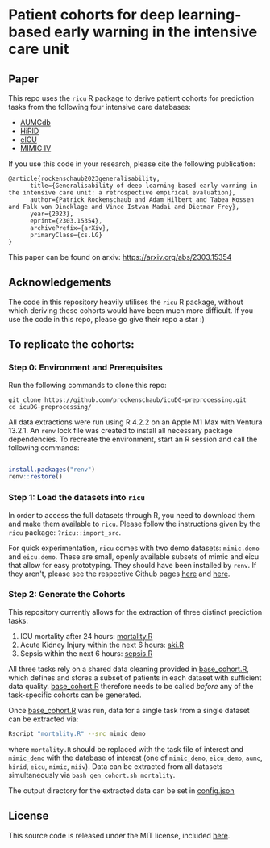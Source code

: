 # Patient cohorts for deep learning-based early warning in the intensive care unit

## Paper

This repo uses the `ricu` R package to derive patient cohorts for prediction tasks from the following four intensive care databases: 

* [AUMCdb](https://github.com/AmsterdamUMC/AmsterdamUMCdb)
* [HiRID](https://hirid.intensivecare.ai/)
* [eICU](https://eicu-crd.mit.edu/)
* [MIMIC IV](https://mimic.mit.edu/)


If you use this code in your research, please cite the following publication:

```
@article{rockenschaub2023generalisability,
      title={Generalisability of deep learning-based early warning in the intensive care unit: a retrospective empirical evaluation}, 
      author={Patrick Rockenschaub and Adam Hilbert and Tabea Kossen and Falk von Dincklage and Vince Istvan Madai and Dietmar Frey},
      year={2023},
      eprint={2303.15354},
      archivePrefix={arXiv},
      primaryClass={cs.LG}
}

```

This paper can be found on arxiv: https://arxiv.org/abs/2303.15354


## Acknowledgements

The code in this repository heavily utilises the `ricu` R package, without which deriving these cohorts would have been much more difficult. If you use the code in this repo, please go give their repo a star :)


## To replicate the cohorts:

### Step 0: Environment and Prerequisites

Run the following commands to clone this repo:

```
git clone https://github.com/prockenschaub/icuDG-preprocessing.git
cd icuDG-preprocessing/
```

All data extractions were run using R 4.2.2 on an Apple M1 Max with Ventura 13.2.1. An `renv` lock file was created to install all necessary package dependencies. To recreate the environment, start an R session and call the following commands: 

```r

install.packages("renv")
renv::restore()

```

### Step 1: Load the datasets into `ricu`

In order to access the full datasets through R, you need to download them and make them available to `ricu`. Please follow the instructions given by the `ricu` package: `?ricu::import_src`.

For quick experimentation, `ricu` comes with two demo datasets: `mimic.demo` and `eicu.demo`. These are small, openly available subsets of mimic and eicu that allow for easy prototyping. They should have been installed by `renv`. If they aren't, please see the respective Github pages [here](https://github.com/eth-mds/mimic-demo) and [here](https://github.com/eth-mds/eicu-demo).


### Step 2: Generate the Cohorts

This repository currently allows for the extraction of three distinct prediction tasks: 

1. ICU mortality after 24 hours: [mortality.R](mortality.R)
2. Acute Kidney Injury within the next 6 hours: [aki.R](aki.R)
3. Sepsis within the next 6 hours: [sepsis.R](sepsis.R)

All three tasks rely on a shared data cleaning provided in [base_cohort.R](base_cohort.R), which defines and stores a subset of patients in each dataset with sufficient data quality. [base_cohort.R](base_cohort.R) therefore needs to be called *before* any of the task-specific cohorts can be generated. 

Once [base_cohort.R](base_cohort.R) was run, data for a single task from a single dataset can be extracted via: 
```bash 
Rscript "mortality.R" --src mimic_demo
```

where `mortality.R` should be replaced with the task file of interest and `mimic_demo` with the database of interest (one of `mimic_demo`, `eicu_demo`, `aumc`, `hirid`, `eicu`, `mimic`, `miiv`). Data can be extracted from all datasets simultaneously via `bash gen_cohort.sh mortality`.

The output directory for the extracted data can be set in [config.json](config.json)


## License
This source code is released under the MIT license, included [here](LICENSE).
